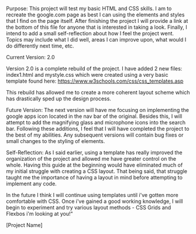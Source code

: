 Purpose: 
    This project will test my basic HTML and CSS skills. I am to recreate the google.com page as best I can using the elements and styles that I find on the page itself. After finishing the project I will provide a link at the bottom of this file for anyone that is interested in taking a look. Finally, I intend to add a small self-reflection about how I feel the project went. Topics may include what I did well, areas I can improve upon, what would I do differently next time, etc.


Current Version: 2.0

Version 2.0 is a complete rebuild of the project. I have added 2 new files: index1.html and mystyle.css which were created using a very basic template found here: https://www.w3schools.com/css/css_templates.asp

This rebuild has allowed me to create a more coherent layout scheme which has drastically sped up the design process.
 
Future Version: The next version will have me focusing on implementing the google apps icon located in the nav bar of the original. Besides this, I will attempt to add the magnifying glass and microphone icons into the search bar. 
Following these additions, I feel that I will have completed the project to the best of my abilities.
Any subsequent versions will contain bug fixes or small changes to the styling of elements.
 
 Self-Reflection:
 As I said earlier, using a template has really improved the organization of the project and allowed me have greater control on the whole. Having this guide at the beginning would have eliminated much of my initial struggle with creating a CSS layout. That being said, that struggle taught me the importance of having a layout in mind before attempting to implement any code.
 
 In the future I think I will continue using templates until i've gotten more comfortable with CSS. Once i've gained a good working knowledge, I will begin to experiment and try various layout methods - CSS Grids and Flexbos i'm looking at you!"



[Project Name]<Link to page here>